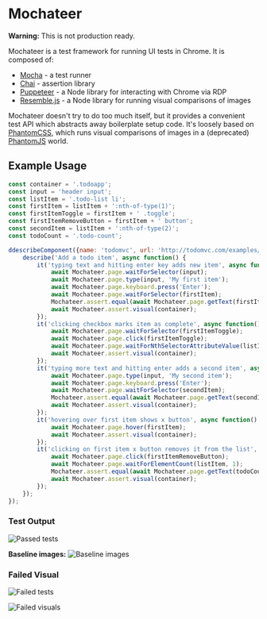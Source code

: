 # Mochateer

**Warning:** This is not production ready. 

Mochateer is a test framework for running UI tests in Chrome. It is composed of:

- [Mocha](https://mochajs.org/) - a test runner
- [Chai](http://chaijs.com/) - assertion library
- [Puppeteer](https://github.com/GoogleChrome/puppeteer)  - a Node library for interacting with Chrome via RDP
- [Resemble.js](https://github.com/Huddle/Resemble.js/) - a Node library for running visual comparisons of images

Mochateer doesn't try to do too much itself, but it provides a convenient test API which abstracts away boilerplate setup code. It's loosely based on [PhantomCSS](https://github.com/Huddle/PhantomCSS), which runs visual comparisons of images in a (deprecated) [PhantomJS](http://phantomjs.org/) world.

## Example Usage

```javascript
const container = '.todoapp';
const input = 'header input';
const listItem = '.todo-list li';
const firstItem = listItem + ':nth-of-type(1)';
const firstItemToggle = firstItem + ' .toggle';
const firstItemRemoveButton = firstItem + ' button';
const secondItem = listItem + ':nth-of-type(2)';
const todoCount = '.todo-count';

ddescribeComponent({name: 'todomvc', url: 'http://todomvc.com/examples/react/#/'}, function() {
    describe('Add a todo item', async function() {
        it('typing text and hitting enter key adds new item', async function() {
            await Mochateer.page.waitForSelector(input);
            await Mochateer.page.type(input, 'My first item');
            await Mochateer.page.keyboard.press('Enter');
            await Mochateer.page.waitForSelector(firstItem);
            Mochateer.assert.equal(await Mochateer.page.getText(firstItem), 'My first item');
            await Mochateer.assert.visual(container);
        });
        it('clicking checkbox marks item as complete', async function() {
            await Mochateer.page.waitForSelector(firstItemToggle);
            await Mochateer.page.click(firstItemToggle);
            await Mochateer.page.waitForNthSelectorAttributeValue(listItem, 1, 'class', 'completed');
            await Mochateer.assert.visual(container);
        });
        it('typing more text and hitting enter adds a second item', async function() {
            await Mochateer.page.type(input, 'My second item');
            await Mochateer.page.keyboard.press('Enter');
            await Mochateer.page.waitForSelector(secondItem);
            Mochateer.assert.equal(await Mochateer.page.getText(secondItem), 'My second item');
            await Mochateer.assert.visual(container);
        });
        it('hovering over first item shows x button', async function() {
            await Mochateer.page.hover(firstItem);
            await Mochateer.assert.visual(container);
        });
        it('clicking on first item x button removes it from the list', async function() {
            await Mochateer.page.click(firstItemRemoveButton);
            await Mochateer.page.waitForElementCount(listItem, 1);
            Mochateer.assert.equal(await Mochateer.page.getText(todoCount), '1 item left');
            await Mochateer.assert.visual(container);
        });
    });
});

```

### Test Output
![Passed tests](https://i.imgur.com/TvNGwmU.png "Passed tests")

**Baseline images:**
![Baseline images](https://i.imgur.com/ohp58e5.png "Baseline images")

### Failed Visual
![Failed tests](https://i.imgur.com/WTWi80H.png "Failed tests")

![Failed visuals](https://i.imgur.com/7D8C5rf.gif "Failed Visuals")

